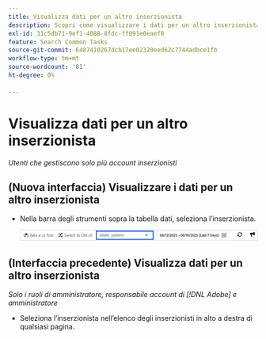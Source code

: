 ```yaml
---
title: Visualizza dati per un altro inserzionista
description: Scopri come visualizzare i dati per un altro inserzionista.
exl-id: 31c5db71-9ef1-4088-8fdc-ff091e0eaef8
feature: Search Common Tasks
source-git-commit: 6487410267dcb17ee02320eed62c7744adbce1fb
workflow-type: tm+mt
source-wordcount: '81'
ht-degree: 0%

---
```


# Visualizza dati per un altro inserzionista

*Utenti che gestiscono solo più account inserzionisti*

## (Nuova interfaccia) Visualizzare i dati per un altro inserzionista

* Nella barra degli strumenti sopra la tabella dati, seleziona l’inserzionista.

  ![Selettore inserzionista nella barra degli strumenti](/help/search-social-commerce/assets/advertiser-selector.png "Selettore inserzionista nella barra degli strumenti")

## (Interfaccia precedente) Visualizza dati per un altro inserzionista

*Solo i ruoli di amministratore, responsabile account di [!DNL Adobe] e amministratore*

* Seleziona l’inserzionista nell’elenco degli inserzionisti in alto a destra di qualsiasi pagina.
